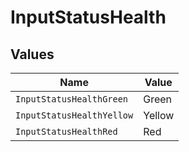 # InputStatusHealth


## Values

| Name                      | Value                     |
| ------------------------- | ------------------------- |
| `InputStatusHealthGreen`  | Green                     |
| `InputStatusHealthYellow` | Yellow                    |
| `InputStatusHealthRed`    | Red                       |